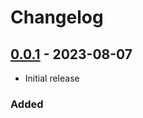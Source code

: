 # Changelog

## [0.0.1] - 2023-08-07

- Initial release

### Added

[0.0.1]: https://github.com/picolemon/picofabric-ide/releases